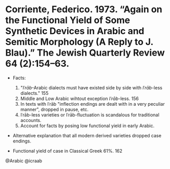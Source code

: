 # Corriente, Federico. 1973. “Again on the Functional Yield of Some Synthetic Devices in Arabic and Semitic Morphology (A Reply to J. Blau).” The Jewish Quarterly Review 64 (2):154–63.

- Facts:
  1. "*Iʿrāb*-Arabic dialects must have existed side by side with *Iʿrāb*-less dialects." 155
  2. Middle and Low Arabic wihtout exception *Iʿrāb*-less. 156
  3. In texts with Iʿrāb "inflection endings are dealt with in a very peculiar manner", dropped in pause, etc.
  4. Iʿrāb-less varieties or Iʿrāb-fluctuation is scandalous for traditional accounts.
  5. Account for facts by posing low functional yield in early Arabic.  

- Alternative explanation that all modern derived varieties dropped case endings. 

- Functional yield of case in Classical Greek 61%. 162

@Arabic
@icraab
